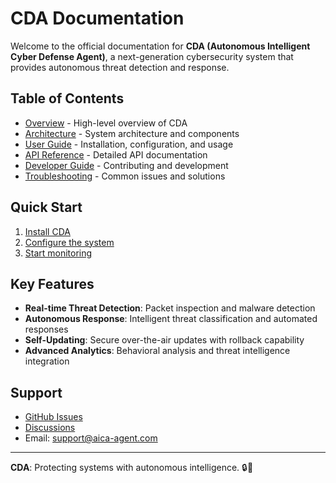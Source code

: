 # CDA Documentation

Welcome to the official documentation for **CDA (Autonomous Intelligent Cyber Defense Agent)**, a next-generation cybersecurity system that provides autonomous threat detection and response.

## Table of Contents

- [Overview](overview.md) - High-level overview of CDA
- [Architecture](architecture.md) - System architecture and components
- [User Guide](user-guide.md) - Installation, configuration, and usage
- [API Reference](api.md) - Detailed API documentation
- [Developer Guide](developer-guide.md) - Contributing and development
- [Troubleshooting](troubleshooting.md) - Common issues and solutions

## Quick Start

1. [Install CDA](user-guide.md#installation)
2. [Configure the system](user-guide.md#configuration)
3. [Start monitoring](user-guide.md#running-aica)

## Key Features

- **Real-time Threat Detection**: Packet inspection and malware detection
- **Autonomous Response**: Intelligent threat classification and automated responses
- **Self-Updating**: Secure over-the-air updates with rollback capability
- **Advanced Analytics**: Behavioral analysis and threat intelligence integration

## Support

- [GitHub Issues](https://github.com/your-repo/aica-agent/issues)
- [Discussions](https://github.com/your-repo/aica-agent/discussions)
- Email: support@aica-agent.com

---

**CDA**: Protecting systems with autonomous intelligence. 🔒🤖
